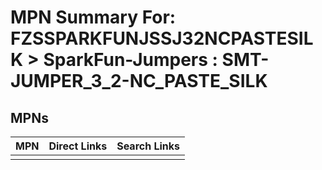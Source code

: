 



# MPN Summary For: FZSSPARKFUNJSSJ32NCPASTESILK > SparkFun-Jumpers : SMT-JUMPER_3_2-NC_PASTE_SILK

## MPNs
  

|MPN|Direct Links|Search Links|
| :--- | :--- | :--- |
||||
